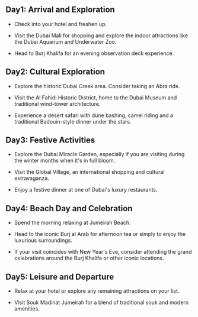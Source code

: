 ## Day1: Arrival and Exploration
 - Check into your hotel and freshen up.

 - Visit the Dubai Mall for shopping and explore the indoor attractions like the Dubai Aquarium and Underwater Zoo.

 - Head to Burj Khalifa for an evening observation deck experience.

## Day2: Cultural Exploration
 - Explore the historic Dubai Creek area. Consider taking an Abra ride.

 - Visit the Al Fahidi Historic District, home to the Dubai Museum and traditional wind-tower architecture.

 - Experience a desert safari with dune bashing, camel riding and a traditional Badouin-style dinner under the stars.

## Day3: Festive Activities
 - Explore the Dubai Miracle Garden, especially if you are visiting during the winter months when it's  in full bloom.
 - Visit the Global Village, an international shopping and cultural extravaganza.

 - Enjoy a festive dinner at one of Dubai's luxury restaurants.

## Day4: Beach Day and Celebration
 - Spend the morning relaxing at Jumeirah Beach.
   
 - Head to the iconic Burj al Arab for afternoon tea or simply to enjoy the luxurious surroundings.

 - If your visit coincides with New Year's Eve, consider attending the grand celebrations around the Burj Khalifa or other iconic locations.

## Day5: Leisure and Departure
 - Relax at your hotel or explore any remaining attractions on your list.

 - Visit Souk Madinat Jumeirah for a blend of traditional souk and modern amenities.









